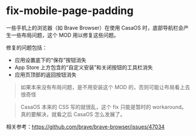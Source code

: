 # fix-mobile-page-padding

一些手机上的浏览器（如 Brave Browser）在使用 CasaOS 时，底部导航栏会产生一些布局问题，这个 MOD 用以修复这些问题。

修复的问题包括：
- 应用设置底下的“保存”按钮消失
- App Store 上方包含的“自定义安装”和关闭按钮的工具栏消失
- 应用页顶部的返回按钮消失

> 如果本来没有布局问题，是不用安装这个 MOD 的，否则可能让布局看上去很奇怪

> CasaOS 本来的 CSS 写的就很乱，这个 fix 只能是暂时的 workaround。真的要解决，就看之后 CasaOS 怎么发展了。

相关参考：https://github.com/brave/brave-browser/issues/47034
